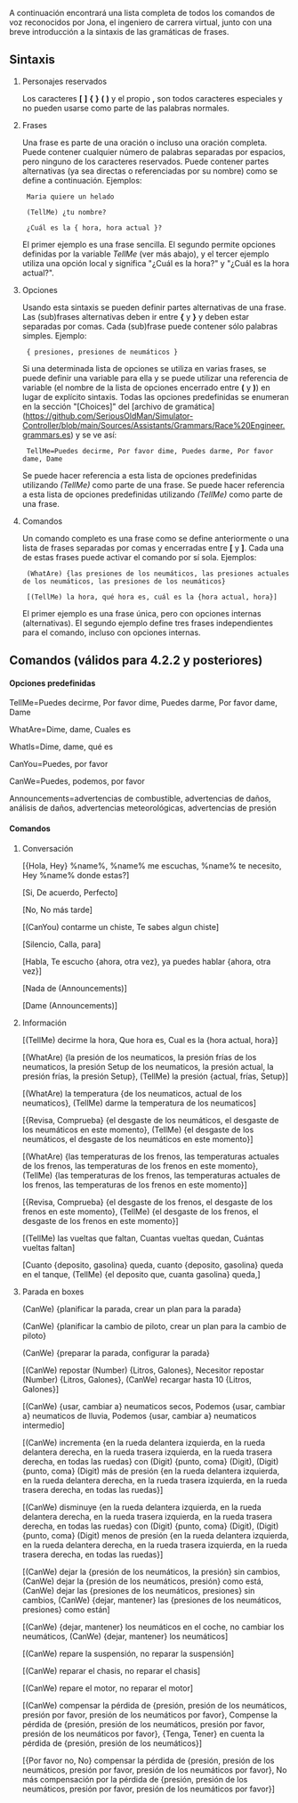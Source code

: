 A continuación encontrará una lista completa de todos los comandos de voz reconocidos por Jona, el ingeniero de carrera virtual, junto con una breve introducción a la sintaxis de las gramáticas de frases.

## Sintaxis

1. Personajes reservados

   Los caracteres **[** **]** **{** **}** **(** **)** y el propio **,** son todos caracteres especiales y no pueden usarse como parte de las palabras normales.
   
2. Frases

   Una frase es parte de una oración o incluso una oración completa. Puede contener cualquier número de palabras separadas por espacios, pero ninguno de los caracteres reservados. Puede contener partes alternativas (ya sea directas o referenciadas por su nombre) como se define a continuación. Ejemplos:
   
		Maria quiere un helado

		(TellMe) ¿tu nombre?
		
		¿Cuál es la { hora, hora actual }?
		
   El primer ejemplo es una frase sencilla. El segundo permite opciones definidas por la variable *TellMe* (ver más abajo), y el tercer ejemplo utiliza una opción local y significa "¿Cuál es la hora?" y "¿Cuál es la hora actual?".

3. Opciones

   Usando esta sintaxis se pueden definir partes alternativas de una frase. Las (sub)frases alternativas deben ir entre **{** y **}** y deben estar separadas por comas. Cada (sub)frase puede contener sólo palabras simples. Ejemplo:
   
		{ presiones, presiones de neumáticos }

   Si una determinada lista de opciones se utiliza en varias frases, se puede definir una variable para ella y se puede utilizar una referencia de variable (el nombre de la lista de opciones encerrado entre **(** y **)**) en lugar de explícito sintaxis. Todas las opciones predefinidas se enumeran en la sección "[Choices]" del [archivo de gramática] (https://github.com/SeriousOldMan/Simulator-Controller/blob/main/Sources/Assistants/Grammars/Race%20Engineer.grammars.es) y se ve así:

		TellMe=Puedes decirme, Por favor dime, Puedes darme, Por favor dame, Dame

   Se puede hacer referencia a esta lista de opciones predefinidas utilizando *(TellMe)* como parte de una frase. Se puede hacer referencia a esta lista de opciones predefinidas utilizando *(TellMe)* como parte de una frase.

4. Comandos

   Un comando completo es una frase como se define anteriormente o una lista de frases separadas por comas y encerradas entre **[** y **]**. Cada una de estas frases puede activar el comando por sí sola. Ejemplos:

		(WhatAre) {las presiones de los neumáticos, las presiones actuales de los neumáticos, las presiones de los neumáticos}
		
		[(TellMe) la hora, qué hora es, cuál es la {hora actual, hora}]

   El primer ejemplo es una frase única, pero con opciones internas (alternativas). El segundo ejemplo define tres frases independientes para el comando, incluso con opciones internas.

## Comandos (válidos para 4.2.2 y posteriores)

#### Opciones predefinidas

TellMe=Puedes decirme, Por favor dime, Puedes darme, Por favor dame, Dame

WhatAre=Dime, dame, Cuales es

WhatIs=Dime, dame, qué es

CanYou=Puedes, por favor

CanWe=Puedes, podemos, por favor

Announcements=advertencias de combustible, advertencias de daños, análisis de daños, advertencias meteorológicas, advertencias de presión

#### Comandos

1.  Conversación

	[{Hola, Hey} %name%, %name% me escuchas, %name% te necesito, Hey %name% donde estas?]
	
	[Si, De acuerdo, Perfecto]
	
	[No, No más tarde]
	
	[(CanYou) contarme un chiste, Te sabes algun chiste]
	
	[Silencio, Calla, para]
	
	[Habla, Te escucho {ahora, otra vez}, ya puedes hablar {ahora, otra vez}]
	
	[Nada de (Announcements)]
	
	[Dame (Announcements)]

2.  Información

	[(TellMe) decirme la hora, Que hora es, Cual es la {hora actual, hora}]
	
	[(WhatAre) {la presión de los neumaticos, la presión frías de los neumaticos, la presión Setup de los neumaticos, la presión actual, la presión frías, la presión Setup}, (TellMe) la presión {actual, frías, Setup}]
	
	[(WhatAre) la temperatura {de los neumaticos, actual de los neumaticos}, (TellMe) darme la temperatura de los neumaticos]
	
	[{Revisa, Comprueba} {el desgaste de los neumáticos, el desgaste de los neumáticos en este momento}, (TellMe) {el desgaste de los neumáticos, el desgaste de los neumáticos en este momento}]
	
	[(WhatAre) {las temperaturas de los frenos, las temperaturas actuales de los frenos, las temperaturas de los frenos en este momento}, (TellMe) {las temperaturas de los frenos, las temperaturas actuales de los frenos, las temperaturas de los frenos en este momento}]
	
	[{Revisa, Comprueba} {el desgaste de los frenos, el desgaste de los frenos en este momento}, (TellMe) {el desgaste de los frenos, el desgaste de los frenos en este momento}]
	
	[(TellMe) las vueltas que faltan, Cuantas vueltas quedan, Cuántas vueltas faltan]
	
	[Cuanto {deposito, gasolina} queda, cuanto {deposito, gasolina} queda en el tanque, (TellMe) {el deposito que, cuanta gasolina} queda,]

3.  Parada en boxes

	(CanWe) {planificar la parada, crear un plan para la parada}
	
	(CanWe) {planificar la cambio de piloto, crear un plan para la cambio de piloto}
	
	(CanWe) {preparar la parada, configurar la parada}
	
	[(CanWe) repostar (Number) {Litros, Galones}, Necesitor repostar (Number) {Litros, Galones}, (CanWe) recargar hasta 10 {Litros, Galones}]
	
	[(CanWe) {usar, cambiar a} neumaticos secos, Podemos {usar, cambiar a} neumaticos de lluvia, Podemos {usar, cambiar a} neumaticos intermedio]
	
	[(CanWe) incrementa {en la rueda delantera izquierda, en la rueda delantera derecha, en la rueda trasera izquierda, en la rueda trasera derecha, en todas las ruedas} con (Digit) {punto, coma} (Digit), (Digit) {punto, coma} (Digit) más de presión {en la rueda delantera izquierda, en la rueda delantera derecha, en la rueda trasera izquierda, en la rueda trasera derecha, en todas las ruedas}]
	
	[(CanWe) disminuye {en la rueda delantera izquierda, en la rueda delantera derecha, en la rueda trasera izquierda, en la rueda trasera derecha, en todas las ruedas} con (Digit) {punto, coma} (Digit), (Digit) {punto, coma} (Digit) menos de presión {en la rueda delantera izquierda, en la rueda delantera derecha, en la rueda trasera izquierda, en la rueda trasera derecha, en todas las ruedas}]
	
	[(CanWe) dejar la {presión de los neumáticos, la presión} sin cambios, (CanWe) dejar la {presión de los neumáticos, presión} como está, (CanWe) dejar las {presiones de los neumáticos, presiones} sin cambios, (CanWe) {dejar, mantener} las {presiones de los neumáticos, presiones} como están]
	
	[(CanWe) {dejar, mantener} los neumáticos en el coche, no cambiar los neumáticos, (CanWe) {dejar, mantener} los neumáticos]
	
	[(CanWe) repare la suspensión, no reparar la suspensión]
	
	[(CanWe) reparar el chasis, no reparar el chasis]
	
	[(CanWe) repare el motor, no reparar el motor]
	
	[(CanWe) compensar la pérdida de {presión, presión de los neumáticos, presión por favor, presión de los neumáticos por favor}, Compense la pérdida de {presión, presión de los neumáticos, presión por favor, presión de los neumáticos por favor}, {Tenga, Tener} en cuenta la pérdida de {presión, presión de los neumáticos}]
	
	[{Por favor no, No} compensar la pérdida de {presión, presión de los neumáticos, presión por favor, presión de los neumáticos por favor}, No más compensación por la pérdida de {presión, presión de los neumáticos, presión por favor, presión de los neumáticos por favor}]
